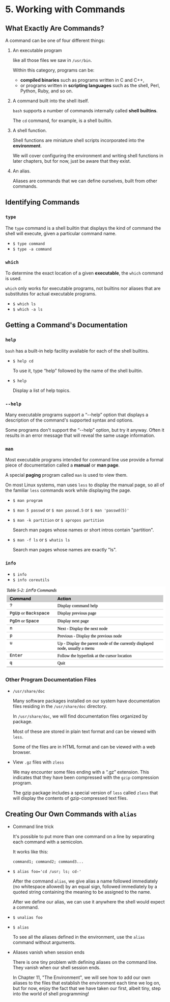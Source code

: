 # 5. Working with Commands

## What Exactly Are Commands?

A command can be one of four different things:

1.  An executable program

    like all those files we saw in `/usr/bin`.

    Within this category, programs can be:

    - **compiled binaries** such as programs written in C and C++,
    - or programs written in **scripting languages** such as the shell, Perl, Python, Ruby, and so on.

2.  A command built into the shell itself.

    `bash` supports a number of commands internally called **shell builtins**.

    The `cd` command, for example, is a shell builtin.

3.  A shell function.

    Shell functions are miniature shell scripts incorporated into the **environment**.

    We will cover configuring the environment and writing shell functions in later chapters, but for now, just be aware that they exist.

4.  An alias.

    Aliases are commands that we can define ourselves, built from other commands.

## Identifying Commands

### `type`

The `type` command is a shell builtin that displays the kind of command the shell will execute, given a particular command name.

- `$ type command`
- `$ type -a command`

### `which`

To determine the exact location of a given **executable**, the `which` command is used.

`which` only works for executable programs, not builtins nor aliases that are substitutes for actual executable programs.

- `$ which ls`
- `$ which -a ls`

## Getting a Command's Documentation

### `help`

`bash` has a built-in help facility available for each of the shell builtins.

- `$ help cd`

  To use it, type “help” followed by the name of the shell builtin.

- `$ help`

  Display a list of help topics.

### `--help`

Many executable programs support a “--help” option that displays a description of the command's supported syntax and options.

Some programs don't support the “--help” option, but try it anyway. Often it results in an error message that will reveal the same usage information.

### `man`

Most executable programs intended for command line use provide a formal piece of documentation called a **manual** or **man page**.

A special **paging** program called `man` is used to view them.

On most Linux systems, man uses `less` to display the manual page, so all of the familiar `less` commands work while displaying the page.

- `$ man program`

- `$ man 5 passwd` or `$ man passwd.5` or `$ man 'passwd(5)'`

- `$ man -k partition` or `$ apropos partition`

  Search man pages whose names or short intros contain "partition".

- `$ man -f ls` or `$ whatis ls`

  Search man pages whose names are exactly "ls".

### `info`

- `$ info`
- `$ info coreutils`

![info-commands](images/info-commands.png)

### Other Program Documentation Files

- `/usr/share/doc`

  Many software packages installed on our system have documentation files residing in the `/usr/share/doc` directory.

  In `/usr/share/doc`, we will find documentation files organized by package.

  Most of these are stored in plain text format and can be viewed with `less`.

  Some of the files are in HTML format and can be viewed with a web browser.

- View `.gz` files with `zless`

  We may encounter some files ending with a “.gz” extension. This indicates that they have been compressed with the `gzip` compression program.

  The gzip package includes a special version of `less` called `zless` that will display the contents of gzip-compressed text files.

## Creating Our Own Commands with `alias`

- Command line trick

  It's possible to put more than one command on a line by separating each command with a semicolon.

  It works like this:

  ```
  command1; command2; command3...
  ```

- `$ alias foo='cd /usr; ls; cd-'`

  After the command `alias`, we give alias a name followed immediately (no whitespace allowed) by an equal sign, followed immediately by a quoted string containing the meaning to be assigned to the name.

  After we define our alias, we can use it anywhere the shell would expect a command.

- `$ unalias foo`

- `$ alias`

  To see all the aliases defined in the environment, use the `alias` command without arguments.

- Aliases vanish when session ends

  There is one tiny problem with defining aliases on the command line. They vanish when our shell session ends.

  In Chapter 11, "The Environment", we will see how to add our own aliases to the files that establish the environment each time we log on, but for now, enjoy the fact that we have taken our first, albeit tiny, step into the world of shell programming!
